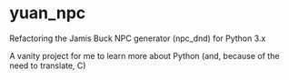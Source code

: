 yuan_npc
========

Refactoring the Jamis Buck NPC generator (npc_dnd) for Python 3.x

A vanity project for me to learn more about Python (and, because of the need to translate, C)
